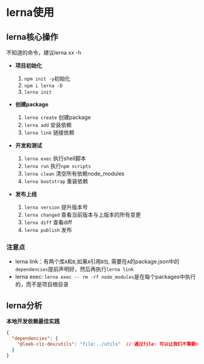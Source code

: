 # lerna使用

## lerna核心操作

不知道的命令，建议lerna xx -h
+ **项目初始化**
  1. `npm init -y`初始化
  2. `npm i lerna -D`
  3. `lerna init`

+ **创建package**
  1. `lerna create` 创建package
  2. `lerna add` 安装依赖
  3. `lerna link` 链接依赖


+ **开发和测试**
  1. `lerna exec` 执行shell脚本
  2. `lerna run` 执行`npm scripts`
  3. `lerna clean` 清空所有依赖node_modules
  4. `lerna bootstrap` 重装依赖

+ **发布上线**
  1. `lerna version` 提升版本号
  2. `lerna changed` 查看当前版本与上版本的所有变更
  3. `lerna diff` 查看diff
  4. `lerna publish` 发布


### 注意点

+ lerna link：有两个库`A`和`B`,如果`A`引用`B包`, 需要在`A`的package.json中的`dependencies`提前声明好，然后再执行`lerna link`
+ lerna exec: `lerna exec -- rm -rf node_modules`是在每个packages中执行的，而不是项目根目录



## lerna分析

**本地开发依赖最佳实践**
```json
{
  "dependencies": {
    "@leek-cli-dev/utils": "file:../utils"  // 通过file: 可以让我们不需要npm link 直接可以本地开发
  }
}
```
